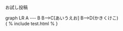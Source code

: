 お試し投稿

<div class="mermaid">
graph LR
    A --- B
    B-->C[あいうえお]
    B-->D(かきくけこ)
</div>
{ % include test.html % }
